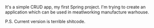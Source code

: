 It's a simple CRUD app, my first Spring project. I'm trying to create an application which can be used in meatlworking manufacture warhouse.

P.S. Current version is terrible shitcode.

